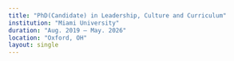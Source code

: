 ```yaml
---
title: "PhD(Candidate) in Leadership, Culture and Curriculum"
institution: "Miami University"
duration: "Aug. 2019 – May. 2026"
location: "Oxford, OH"
layout: single
---
```

